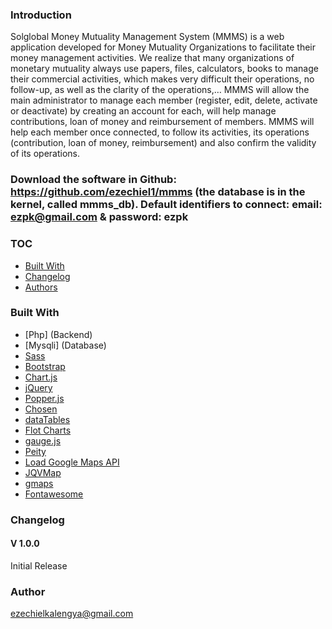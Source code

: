 ### Introduction
Solglobal Money Mutuality Management System (MMMS) is a web application developed for Money Mutuality Organizations to facilitate their money management activities. We realize that many organizations of monetary mutuality always use papers, files, calculators, books to manage their commercial activities, which makes very difficult their operations, no follow-up, as well as the clarity of the operations,… MMMS will allow the main administrator to manage each member (register, edit, delete, activate or deactivate) by creating an account for each, will help manage contributions, loan of money and reimbursement of members. MMMS will help each member once connected, to follow its activities, its operations (contribution, loan of money, reimbursement) and also confirm the validity of its operations.

### Download the software in Github: https://github.com/ezechiel1/mmms (the database is in the kernel, called mmms_db). Default identifiers to connect: email: ezpk@gmail.com & password: ezpk

### TOC
- [Built With](#built-with)
- [Changelog](#changelog)
- [Authors](#authors)

### Built With
- [Php] (Backend)
- [Mysqli] (Database)
- [Sass](http://sass-lang.com/)
- [Bootstrap](http://getbootstrap.com/)
- [Chart.js](http://www.chartjs.org/)
- [jQuery](https://jquery.com/)
- [Popper.js](https://popper.js.org/)
- [Chosen](https://harvesthq.github.io/chosen/)
- [dataTables](https://datatables.net/)
- [Flot Charts](http://www.flotcharts.org/)
- [gauge.js](http://bernii.github.io/gauge.js/)
- [Peity](http://benpickles.github.io/peity/)
- [Load Google Maps API](https://github.com/yuanqing/load-google-maps-api)
- [JQVMap](https://jqvmap.com/)
- [gmaps](https://hpneo.github.io/gmaps/)
- [Fontawesome](http://fontawesome.io/)


### Changelog
#### V 1.0.0
Initial Release
### Author
ezechielkalengya@gmail.com

